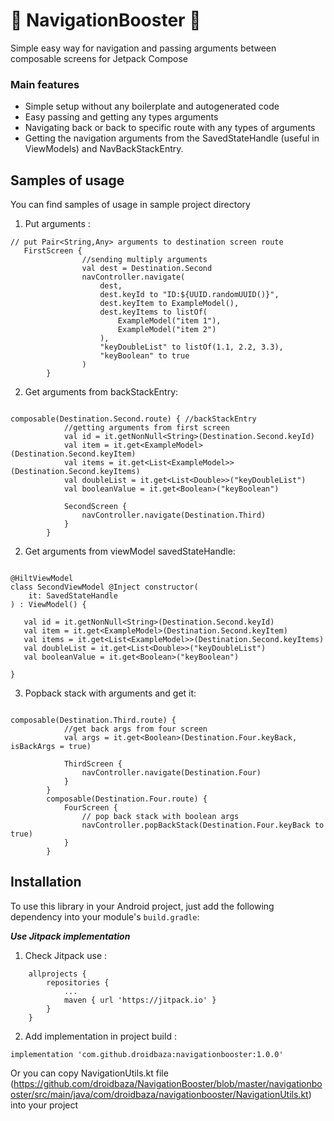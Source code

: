 # :pill: NavigationBooster :pill:
Simple easy way for navigation and passing arguments between composable screens for Jetpack Compose

### Main features
- Simple setup without any boilerplate and autogenerated code
- Easy passing and getting any types arguments
- Navigating back or back to specific route with any types of arguments
- Getting the navigation arguments from the SavedStateHandle (useful in ViewModels) and NavBackStackEntry.

## Samples of usage
You can find samples of usage in sample project directory

1. Put arguments : 
```
// put Pair<String,Any> arguments to destination screen route
   FirstScreen {
                //sending multiply arguments 
                val dest = Destination.Second
                navController.navigate(
                    dest,
                    dest.keyId to "ID:${UUID.randomUUID()}",
                    dest.keyItem to ExampleModel(),
                    dest.keyItems to listOf(
                        ExampleModel("item 1"),
                        ExampleModel("item 2")
                    ),
                    "keyDoubleList" to listOf(1.1, 2.2, 3.3),
                    "keyBoolean" to true
                )
        }
```

2. Get arguments from backStackEntry: 
```

composable(Destination.Second.route) { //backStackEntry
            //getting arguments from first screen
            val id = it.getNonNull<String>(Destination.Second.keyId)
            val item = it.get<ExampleModel>(Destination.Second.keyItem)
            val items = it.get<List<ExampleModel>>(Destination.Second.keyItems)
            val doubleList = it.get<List<Double>>("keyDoubleList")
            val booleanValue = it.get<Boolean>("keyBoolean")

            SecondScreen {
                navController.navigate(Destination.Third)
            }
        }
```

2. Get arguments from viewModel savedStateHandle: 
```

@HiltViewModel
class SecondViewModel @Inject constructor(
    it: SavedStateHandle
) : ViewModel() {

   val id = it.getNonNull<String>(Destination.Second.keyId)
   val item = it.get<ExampleModel>(Destination.Second.keyItem)
   val items = it.get<List<ExampleModel>>(Destination.Second.keyItems)
   val doubleList = it.get<List<Double>>("keyDoubleList")
   val booleanValue = it.get<Boolean>("keyBoolean")

}

```

3. Popback stack with arguments and get it: 
```

composable(Destination.Third.route) {
            //get back args from four screen
            val args = it.get<Boolean>(Destination.Four.keyBack, isBackArgs = true)

            ThirdScreen {
                navController.navigate(Destination.Four)
            }
        }
        composable(Destination.Four.route) {
            FourScreen {
                // pop back stack with boolean args
                navController.popBackStack(Destination.Four.keyBack to true)
            }
        }

```

## Installation

To use this library in your Android project, just add the following dependency into your module's `build.gradle`:

***Use Jitpack implementation***

1. Check Jitpack use : 
```
	allprojects {
		repositories {
			...
			maven { url 'https://jitpack.io' }
		}
	}
```

2. Add implementation in project build :
```
implementation 'com.github.droidbaza:navigationbooster:1.0.0'
```

Or you can copy NavigationUtils.kt file (https://github.com/droidbaza/NavigationBooster/blob/master/navigationbooster/src/main/java/com/droidbaza/navigationbooster/NavigationUtils.kt)
into your project


